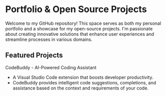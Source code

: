 # Portfolio & Open Source Projects

Welcome to my GitHub repository! This space serves as both my personal portfolio and a showcase for my open-source projects. I'm passionate about creating innovative solutions that enhance user experiences and streamline processes in various domains.

## Featured Projects

CodeBuddy - AI-Powered Coding Assistant

- A Visual Studio Code extension that boosts developer productivity.
- CodeBuddy provides intelligent code suggestions, completions, and assistance based on the context and requirements of your code.
